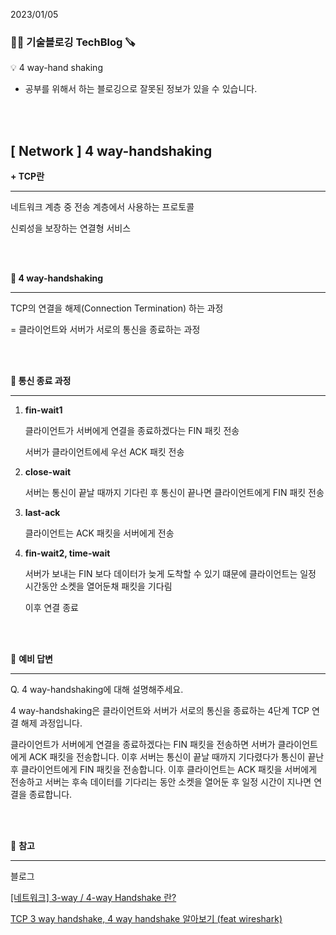 2023/01/05

### 🧑‍💻 **기술블로깅 TechBlog** 🪚

<aside>
💡 4 way-hand shaking

</aside>

* 공부를 위해서 하는 블로깅으로 잘못된 정보가 있을 수 있습니다.

<br><br>

## [ Network ] 4 way-handshaking

**+ TCP란**

---

네트워크 계층 중 전송 계층에서 사용하는 프로토콜

신뢰성을 보장하는 연결형 서비스

<br><br>

**🔩 4 way-handshaking**

---

TCP의 연결을 해제(Connection Termination) 하는 과정

= 클라이언트와 서버가 서로의 통신을 종료하는 과정

<br><br>

**🔩 통신 종료 과정**

---

1. **fin-wait1**
    
    클라이언트가 서버에게 연결을 종료하겠다는 FIN 패킷 전송
    
    서버가 클라이언트에세 우선 ACK 패킷 전송
    
2. **close-wait**
    
    서버는 통신이 끝날 때까지 기다린 후 통신이 끝나면 클라이언트에게 FIN 패킷 전송
    
3. **last-ack**
    
    클라이언트는 ACK 패킷을 서버에게 전송
    
4. **fin-wait2, time-wait**
    
    서버가 보내는 FIN 보다 데이터가 늦게 도착할 수 있기 떄문에 클라이언트는 일정 시간동안 소켓을 열어둔채 패킷을 기다림
    
    이후 연결 종료
    

<br><br>

🔩 **예비 답변**

---

Q. 4 way-handshaking에 대해 설명해주세요.

4 way-handshaking은 클라이언트와 서버가 서로의 통신을 종료하는 4단계 TCP 연결 해제 과정입니다. 

클라이언트가 서버에게 연결을 종료하겠다는 FIN 패킷을 전송하면 서버가 클라이언트에게 ACK 패킷을 전송합니다. 이후 서버는 통신이 끝날 때까지 기다렸다가 통신이 끝난 후 클라이언트에게 FIN 패킷을 전송합니다. 이후 클라이언트는 ACK 패킷을 서버에게 전송하고 서버는 후속 데이터를 기다리는 동안 소켓을 열어둔 후 일정 시간이 지나면 연결을 종료합니다.

<br><br>

🔩 **참고**

---

블로그

[[네트워크] 3-way / 4-way Handshake 란?](https://bangu4.tistory.com/74)

[TCP 3 way handshake, 4 way handshake 알아보기 (feat wireshark)](https://velog.io/@skyepodium/3-way-handshaking-4-way-handshaking)

<br><br>
